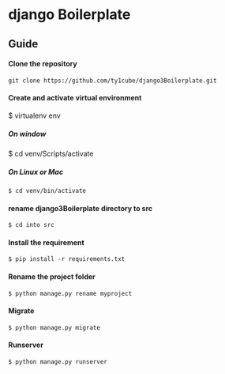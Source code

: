 # django Boilerplate

## Guide

#### Clone the repository

`git clone https://github.com/ty1cube/django3Boilerplate.git`

#### Create and activate virtual environment

$ virtualenv env

##### On window

$ cd venv/Scripts/activate 


##### On Linux or Mac

    $ cd venv/bin/activate 

#### rename django3Boilerplate directory to src

    $ cd into src

#### Install the requirement

    $ pip install -r requirements.txt

#### Rename the project folder

    $ python manage.py rename myproject

#### Migrate

    $ python manage.py migrate

#### Runserver

    $ python manage.py runserver
